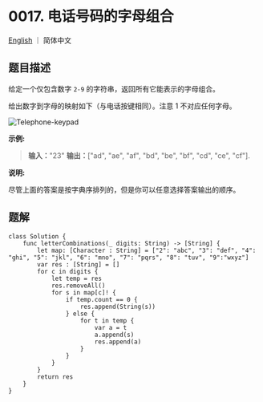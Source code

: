 # 0017. 电话号码的字母组合

[English](./README.md) ｜ 简体中文



## 题目描述

给定一个仅包含数字 `2-9` 的字符串，返回所有它能表示的字母组合。

给出数字到字母的映射如下（与电话按键相同）。注意 1 不对应任何字母。

![Telephone-keypad](http://upload.wikimedia.org/wikipedia/commons/thumb/7/73/Telephone-keypad2.svg/200px-Telephone-keypad2.svg.png)

**示例:**

>**输入：**"23"
>**输出：**["ad", "ae", "af", "bd", "be", "bf", "cd", "ce", "cf"].

**说明:**

尽管上面的答案是按字典序排列的，但是你可以任意选择答案输出的顺序。



## 题解

```
class Solution {
    func letterCombinations(_ digits: String) -> [String] {
        let map: [Character : String] = ["2": "abc", "3": "def", "4": "ghi", "5": "jkl", "6": "mno", "7": "pqrs", "8": "tuv", "9":"wxyz"]
        var res : [String] = []
        for c in digits {
            let temp = res
            res.removeAll()
            for s in map[c]! {
                if temp.count == 0 {
                    res.append(String(s))
                } else {
                    for t in temp {
                        var a = t
                        a.append(s)
                        res.append(a)
                    }
                }
            }
        }
        return res
    }
}
```

